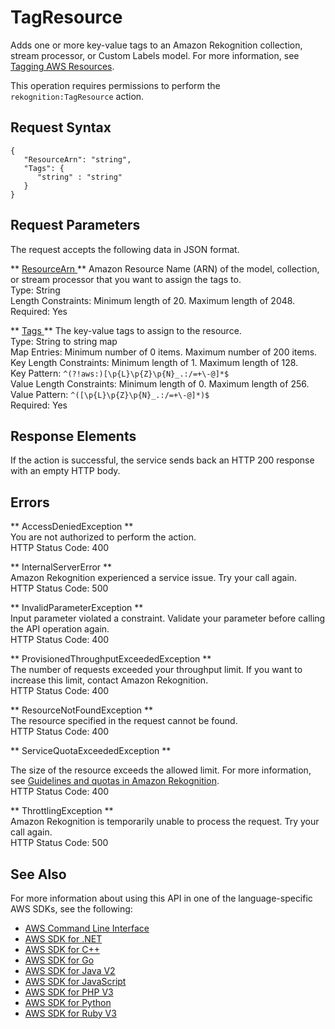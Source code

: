# TagResource<a name="API_TagResource"></a>

 Adds one or more key\-value tags to an Amazon Rekognition collection, stream processor, or Custom Labels model\. For more information, see [Tagging AWS Resources](https://docs.aws.amazon.com/general/latest/gr/aws_tagging.html)\. 

This operation requires permissions to perform the `rekognition:TagResource` action\. 

## Request Syntax<a name="API_TagResource_RequestSyntax"></a>

```
{
   "ResourceArn": "string",
   "Tags": { 
      "string" : "string" 
   }
}
```

## Request Parameters<a name="API_TagResource_RequestParameters"></a>

The request accepts the following data in JSON format\.

 ** [ ResourceArn ](#API_TagResource_RequestSyntax) **   <a name="rekognition-TagResource-request-ResourceArn"></a>
 Amazon Resource Name \(ARN\) of the model, collection, or stream processor that you want to assign the tags to\.   
Type: String  
Length Constraints: Minimum length of 20\. Maximum length of 2048\.  
Required: Yes

 ** [ Tags ](#API_TagResource_RequestSyntax) **   <a name="rekognition-TagResource-request-Tags"></a>
 The key\-value tags to assign to the resource\.   
Type: String to string map  
Map Entries: Minimum number of 0 items\. Maximum number of 200 items\.  
Key Length Constraints: Minimum length of 1\. Maximum length of 128\.  
Key Pattern: `^(?!aws:)[\p{L}\p{Z}\p{N}_.:/=+\-@]*$`   
Value Length Constraints: Minimum length of 0\. Maximum length of 256\.  
Value Pattern: `^([\p{L}\p{Z}\p{N}_.:/=+\-@]*)$`   
Required: Yes

## Response Elements<a name="API_TagResource_ResponseElements"></a>

If the action is successful, the service sends back an HTTP 200 response with an empty HTTP body\.

## Errors<a name="API_TagResource_Errors"></a>

 ** AccessDeniedException **   
You are not authorized to perform the action\.  
HTTP Status Code: 400

 ** InternalServerError **   
Amazon Rekognition experienced a service issue\. Try your call again\.  
HTTP Status Code: 500

 ** InvalidParameterException **   
Input parameter violated a constraint\. Validate your parameter before calling the API operation again\.  
HTTP Status Code: 400

 ** ProvisionedThroughputExceededException **   
The number of requests exceeded your throughput limit\. If you want to increase this limit, contact Amazon Rekognition\.  
HTTP Status Code: 400

 ** ResourceNotFoundException **   
The resource specified in the request cannot be found\.  
HTTP Status Code: 400

 ** ServiceQuotaExceededException **   
  
The size of the resource exceeds the allowed limit\. For more information, see [Guidelines and quotas in Amazon Rekognition](limits.md)\.   
HTTP Status Code: 400

 ** ThrottlingException **   
Amazon Rekognition is temporarily unable to process the request\. Try your call again\.  
HTTP Status Code: 500

## See Also<a name="API_TagResource_SeeAlso"></a>

For more information about using this API in one of the language\-specific AWS SDKs, see the following:
+  [ AWS Command Line Interface](https://docs.aws.amazon.com/goto/aws-cli/rekognition-2016-06-27/TagResource) 
+  [ AWS SDK for \.NET](https://docs.aws.amazon.com/goto/DotNetSDKV3/rekognition-2016-06-27/TagResource) 
+  [ AWS SDK for C\+\+](https://docs.aws.amazon.com/goto/SdkForCpp/rekognition-2016-06-27/TagResource) 
+  [ AWS SDK for Go](https://docs.aws.amazon.com/goto/SdkForGoV1/rekognition-2016-06-27/TagResource) 
+  [ AWS SDK for Java V2](https://docs.aws.amazon.com/goto/SdkForJavaV2/rekognition-2016-06-27/TagResource) 
+  [ AWS SDK for JavaScript](https://docs.aws.amazon.com/goto/AWSJavaScriptSDK/rekognition-2016-06-27/TagResource) 
+  [ AWS SDK for PHP V3](https://docs.aws.amazon.com/goto/SdkForPHPV3/rekognition-2016-06-27/TagResource) 
+  [ AWS SDK for Python](https://docs.aws.amazon.com/goto/boto3/rekognition-2016-06-27/TagResource) 
+  [ AWS SDK for Ruby V3](https://docs.aws.amazon.com/goto/SdkForRubyV3/rekognition-2016-06-27/TagResource) 